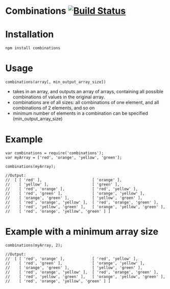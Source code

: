 Combinations [![Build Status](https://travis-ci.org/jgallen23/combinations.svg?branch=master)](https://travis-ci.org/jgallen23/combinations)
============

# Installation

    npm install combinations

# Usage

    combinations(array[, min_output_array_size])

*   takes in an array, and outputs an array of arrays, containing all possible combinations of values in the original array.
*   combinations are of all sizes: all combinations of one element, and all combinations of 2 elements, and so on
*   minimum number of elements in a combination can be specified (min_output_array_size)

# Example

    var combinations = require('combinations');
    var myArray = ['red', 'orange', 'yellow', 'green'];
    
    combinations(myArray); 
  
    //Output:
    //  [ [ 'red' ],                      [ 'orange' ],    
    //    [ 'yellow' ],                   [ 'green' ],  
    //    [ 'red', 'orange' ],            [ 'red', 'yellow' ],
    //    [ 'red', 'green' ],             [ 'orange', 'yellow' ],
    //    [ 'orange', 'green' ],          [ 'yellow', 'green' ],
    //    [ 'red', 'orange', 'yellow' ],  [ 'red', 'orange', 'green' ],
    //    [ 'red', 'yellow', 'green' ],   [ 'orange', 'yellow', 'green' ],
    //    [ 'red', 'orange', 'yellow', 'green' ] ]

# Example with a minimum array size

    combinations(myArray, 2);
    
    //Output:
    //  [ [ 'red', 'orange' ],            [ 'red', 'yellow' ],
    //    [ 'red', 'green' ],             [ 'orange', 'yellow' ],
    //    [ 'orange', 'green' ],          [ 'yellow', 'green' ],
    //    [ 'red', 'orange', 'yellow' ],  [ 'red', 'orange', 'green' ],
    //    [ 'red', 'yellow', 'green' ],   [ 'orange', 'yellow', 'green' ],
    //    [ 'red', 'orange', 'yellow', 'green' ] ]
